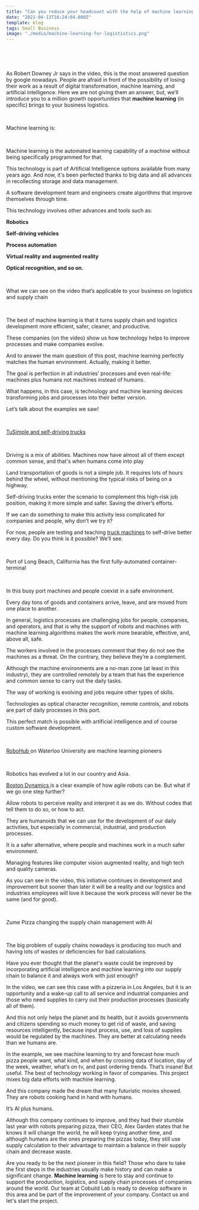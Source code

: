 ```yaml
---
title: "Can you reduce your headcount with the help of machine learning? Find the answer here"
date: "2021-04-13T16:24:04.000Z"
template: blog
tags: Small Business
image: "./media/machine-learning-for-logististics.png"
---
```


<Br>

<youtube-video id="f2aocKWrPG8"></youtube-video>

<Br>
  
As Robert Downey Jr says in the video, this is the most answered question by google nowadays. People are afraid in front of the possibility of losing their work as a result of digital transformation, machine learning, and artificial intelligence. Here we are not giving them an answer, but, we’ll introduce you to a million growth opportunities that **machine learning** (in specific) brings to your business logistics. 

<Br>

<title-2>Machine learning is:</title-2>

<Br>
  
Machine learning is the automated learning capability of a machine without being specifically programmed for that. 

This technology is part of Artificial Intelligence options available from many years ago. And now, it's been perfected thanks to big data and all advances in recollecting storage and data management.

A software development team and engineers create algorithms that improve themselves through time. 

This technology involves other advances and tools such as:

**Robotics**

**Self-driving vehicles** 

**Process automation** 

**Virtual reality and augmented reality**

**Optical recognition, and so on.**

<Br>

<title-2>What we can see on the video that’s applicable to your business on logistics and supply chain</title-2>

<Br>
  

The best of machine learning is that it turns supply chain and logistics development more efficient, safer, cleaner, and productive.

These companies (on the video) show us how technology helps to improve processes and make companies evolve. 

And to answer the main question of this post, machine learning perfectly matches the human environment. Actually, making it better. 

The goal is perfection in all industries’ processes and even real-life: machines plus humans not machines instead of humans. 

What happens, in this case, is technology and machine learning devices transforming jobs and processes into their better version. 

Let’s talk about the examples we saw!

<Br>

<title-3><a target="_blank" href="https://www.tusimple.com/">  TuSimple and self-driving trucks </a></title-3>

<Br>

Driving is a mix of abilities. Machines now have almost all of them except common sense, and that's when humans come into play

Land transportation of goods is not a simple job. It requires lots of hours behind the wheel, without mentioning the typical risks of being on a highway. 

Self-driving trucks enter the scenario to complement this high-risk job position, making it more simple and safer. Saving the driver’s efforts. 

If we can do something to make this activity less complicated for companies and people, why don’t we try it? 

For now, people are testing and teaching <a href="https://www.profitableventure.com/start-box-truck-business/" target="_blank">truck machines</a> to self-drive better every day. Do you think is it possible? We’ll see. 

<Br>

<title-3>Port of Long Beach, California has the first fully-automated container-terminal</title-3>

<Br>
  
In this busy port machines and people coexist in a safe environment. 

Every day tons of goods and containers arrive, leave, and are moved from one place to another. 

In general, logistics processes are challenging jobs for people, companies, and operators, and that is why the support of robots and machines with machine learning algorithms makes the work more bearable, effective, and, above all, safe. 

The workers involved in the processes comment that they do not see the machines as a threat. On the contrary, they believe they’re a complement. 

Although the machine environments are a no-man zone (at least in this industry), they are controlled remotely by a team that has the experience and common sense to carry out the daily tasks. 

The way of working is evolving and jobs require other types of skills. 

Technologies as optical character recognition, remote controls, and robots are part of daily processes in this port.

This perfect match is possible with artificial intelligence and of course custom software development. 

<Br>

<title-3><a target="_blank" href="https://robohub.org/">  RoboHub </a> on Waterloo University are machine learning pioneers</title-3>

<Br>
  
Robotics has evolved a lot in our country and Asia. 

<a target="_blank" href="https://www.bostondynamics.com/">  Boston Dynamics </a> is a clear example of how agile robots can be. But what if we go one step further?

Allow robots to perceive reality and interpret it as we do. Without codes that tell them to do so, or how to act. 

They are humanoids that we can use for the development of our daily activities, but especially in commercial, industrial, and production processes. 

It is a safer alternative, where people and machines work in a much safer environment. 

Managing features like computer vision augmented reality, and high tech and quality cameras. 

As you can see in the video, this initiative continues in development and improvement but sooner than later it will be a reality and our logistics and industries employees will love it because the work process will never be the same (and for good).

<Br>

<title-3>Zume Pizza changing the supply chain management with AI</title-3>

<Br>
  
The big problem of supply chains nowadays is producing too much and having lots of wastes or deficiencies for bad calculations.

Have you ever thought that the planet's waste could be improved by incorporating artificial intelligence and machine learning into our supply chain to balance it and always work with just enough? 

In the video, we can see this case with a pizzeria in Los Angeles, but it is an opportunity and a wake-up call to all service and industrial companies and those who need supplies to carry out their production processes (basically all of them). 

And this not only helps the planet and its health, but it avoids governments and citizens spending so much money to get rid of waste, and saving resources intelligently, because input process, use, and loss of supplies would be regulated by the machines. They are better at calculating needs than we humans are. 

In the example, we see machine learning to try and forecast how much pizza people want, what kind, and when by crossing data of location, day of the week, weather, what’s on tv,  and past ordering trends. That’s insane! But useful. The best of technology working in favor of companies. This project mixes big data efforts with machine learning. 

And this company made the dream that many futuristic movies showed. They are robots cooking hand in hand with humans. 

It’s AI plus humans. 

Although this company continues to improve, and they had their stumble last year with robots preparing pizza, their CEO, Alex Garden states that he knows it will change the world, he will keep trying another time, and although humans are the ones preparing the pizzas today, they still use supply calculation to their advantage to maintain a balance in their supply chain and decrease waste. 

Are you ready to be the next pioneer in this field? Those who dare to take the first steps in the industries usually make history and can make a significant change. **Machine learning** is here to stay and continue to support the production, logistics, and supply chain processes of companies around the world. Our team at Cobuild Lab is ready to develop software in this area and be part of the improvement of your company. Contact us and let's start the project. 
